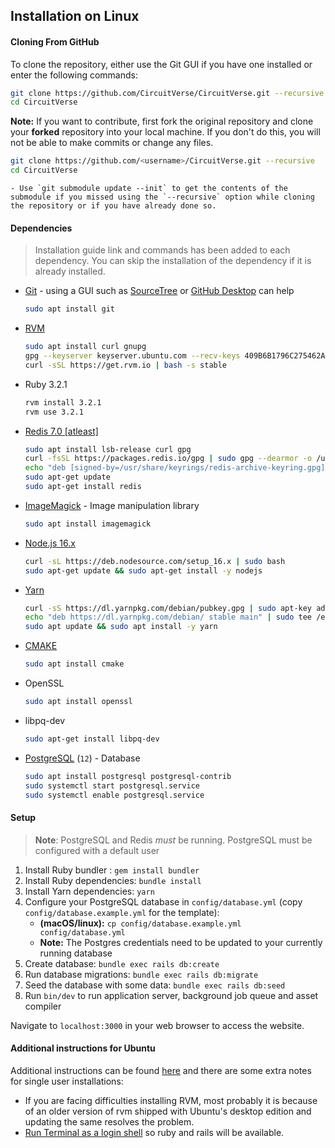 ## Installation on Linux

#### Cloning From GitHub
To clone the repository, either use the Git GUI if you have one installed or enter the following commands:
```sh
git clone https://github.com/CircuitVerse/CircuitVerse.git --recursive
cd CircuitVerse
```

**Note:** If you want to contribute, first fork the original repository and clone your **forked** repository into your local machine. If you don't do this, you will not be able to make commits or change any files.
```sh
git clone https://github.com/<username>/CircuitVerse.git --recursive
cd CircuitVerse
```
    - Use `git submodule update --init` to get the contents of the submodule if you missed using the `--recursive` option while cloning the repository or if you have already done so.

#### Dependencies
> Installation guide link and commands has been added to each dependency. You can skip the installation of the dependency if it is already installed.
- [Git](https://git-scm.com/) - using a GUI such as [SourceTree](https://www.sourcetreeapp.com/) or [GitHub Desktop](https://desktop.github.com/) can help
     ```bash
     sudo apt install git
     ```
- [RVM](https://rvm.io/rvm/install) 
     ```bash
     sudo apt install curl gnupg
     gpg --keyserver keyserver.ubuntu.com --recv-keys 409B6B1796C275462A1703113804BB82D39DC0E3 7D2BAF1CF37B13E2069D6956105BD0E739499BDB
     curl -sSL https://get.rvm.io | bash -s stable
     ```
- Ruby 3.2.1
     ```bash
     rvm install 3.2.1
     rvm use 3.2.1
     ```
- [Redis 7.0 [atleast]](https://redis.io/docs/getting-started/installation/install-redis-on-linux/)
     ```bash
     sudo apt install lsb-release curl gpg
     curl -fsSL https://packages.redis.io/gpg | sudo gpg --dearmor -o /usr/share/keyrings/redis-archive-keyring.gpg
     echo "deb [signed-by=/usr/share/keyrings/redis-archive-keyring.gpg] https://packages.redis.io/deb $(lsb_release -cs) main" | sudo tee /etc/apt/sources.list.d/redis.list
     sudo apt-get update
     sudo apt-get install redis
     ```
- [ImageMagick](https://imagemagick.org/) - Image manipulation library
     ```bash
     sudo apt install imagemagick
     ```
- [Node.js 16.x](https://nodejs.org/it/download)
     ```bash
     curl -sL https://deb.nodesource.com/setup_16.x | sudo bash
     sudo apt-get update && sudo apt-get install -y nodejs
     ```
- [Yarn](https://yarnpkg.com/getting-started/install)
     ```bash
     curl -sS https://dl.yarnpkg.com/debian/pubkey.gpg | sudo apt-key add -
     echo "deb https://dl.yarnpkg.com/debian/ stable main" | sudo tee /etc/apt/sources.list.d/yarn.list
     sudo apt update && sudo apt install -y yarn
     ```
- [CMAKE](https://cmake.org/install/)
     ```bash
     sudo apt install cmake
     ```
- OpenSSL
     ```bash
     sudo apt install openssl
     ```
- libpq-dev
     ```bash
     sudo apt-get install libpq-dev
     ```
- [PostgreSQL](https://www.postgresql.org/) (`12`) - Database
     ```bash
     sudo apt install postgresql postgresql-contrib
     sudo systemctl start postgresql.service
     sudo systemctl enable postgresql.service
     ```


#### Setup
> **Note**: PostgreSQL and Redis *must* be running. PostgreSQL must be configured with a default user

1. Install Ruby bundler : `gem install bundler`
2. Install Ruby dependencies: `bundle install`
3. Install Yarn dependencies: `yarn`
4. Configure your PostgreSQL database in `config/database.yml` (copy `config/database.example.yml` for the template): 
     * **(macOS/linux):** `cp config/database.example.yml config/database.yml`
     * **Note:** The Postgres credentials need to be updated to your currently running database
5. Create database: `bundle exec rails db:create`
6. Run database migrations: `bundle exec rails db:migrate`
7. Seed the database with some data: `bundle exec rails db:seed`
8. Run `bin/dev` to run application server, background job queue and asset compiler

Navigate to `localhost:3000` in your web browser to access the website.

#### Additional instructions for Ubuntu
Additional instructions can be found [here](https://www.howtoforge.com/tutorial/ubuntu-ruby-on-rails/) and there are some extra notes for single user installations:
- If you are facing difficulties installing RVM, most probably it is because of an older version of rvm shipped with Ubuntu's desktop edition and updating the same resolves the problem.
- [Run Terminal as a login shell](https://rvm.io/integration/gnome-terminal/) so ruby and rails will be available.
